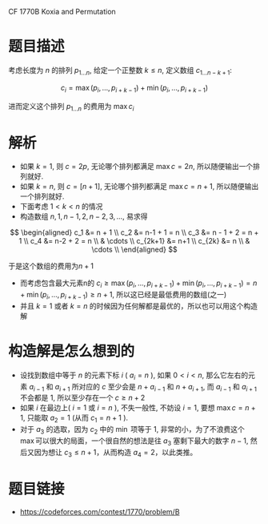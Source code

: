 CF 1770B Koxia and Permutation

# 题目描述
考虑长度为 $n$ 的排列 $p_{1 \ldots n}$, 给定一个正整数 $k \le n$, 定义数组 $c_{1 \ldots n-k+1}$:

$$
c_i = \max(p_{i}, \ldots, p_{i+k-1}) + \min(p_{i}, \ldots, p_{i+k-1})
$$

进而定义这个排列 $p_{1 \ldots n}$ 的费用为 $\max{c_i}$

# 解析
- 如果 $k=1$, 则 $c = 2p$, 无论哪个排列都满足 $\max c = 2n$, 所以随便输出一个排列就好.
- 如果 $k=n$, 则 $c = [n + 1]$, 无论哪个排列都满足 $\max c = n + 1$, 所以随便输出一个排列就好.
- 下面考虑 $1 < k < n$ 的情况
- 构造数组 $n, 1, n-1, 2, n-2, 3, \ldots$, 易求得 

$$
\begin{aligned}
c_1 &= n + 1 \\
c_2 &= n-1 + 1 = n \\
c_3 &= n - 1 + 2 = n + 1 \\
c_4 &= n-2 + 2 = n \\
& \cdots \\
c_{2k+1} &= n+1 \\
c_{2k} &= n \\  
& \cdots \\
\end{aligned}
$$

于是这个数组的费用为$n+1$
- 而考虑包含最大元素n的 $c_i \ge \max(p_{i}, \ldots, p_{i+k-1}) + \min(p_{i}, \ldots, p_{i+k-1}) = n + \min(p_{i}, \ldots, p_{i+k-1}) \ge n + 1$, 所以这已经是最低费用的数组(之一)
- 并且 $k = 1$ 或者 $k = n$ 的时候因为任何解都是最优的，所以也可以用这个构造解

# 构造解是怎么想到的
- 设找到数组中等于 $n$ 的元素下标 $i$ ( $a_i = n$ ), 如果 $0 < i < n$, 那么它左右的元素 $a_{i-1}$ 和 $a_{i+1}$ 所对应的 $c$ 至少会是 $n + a_{i-1}$ 和 $n + a_{i+1}$, 而 $a_{i-1}$ 和 $a_{i+1}$ 不会都是 $1$, 所以至少存在一个 $c \ge n + 2$
- 如果 $i$ 在最边上( $i = 1$ 或 $i = n$ ), 不失一般性, 不妨设 $i=1$, 要想 $\max c = n + 1$, 只能取 $a_{2} = 1$ (从而 $c_1 = n + 1$ ).
- 对于 $a_3$ 的选取，因为 $c_2$ 中的 $\min$ 项等于 $1$, 非常的小，为了不浪费这个 $\max$可以很大的局面，一个很自然的想法是往 $a_3$ 塞剩下最大的数字 $n-1$, 然后又因为想让 $c_3 \le n + 1$，从而构造 $a_4 = 2$，以此类推。

# 题目链接
- https://codeforces.com/contest/1770/problem/B
